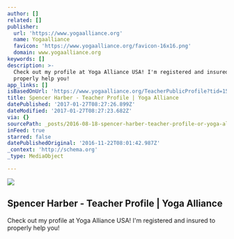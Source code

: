 ```yaml
---
author: []
related: []
publisher:
  url: 'https://www.yogaalliance.org'
  name: Yogaalliance
  favicon: 'https://www.yogaalliance.org/favicon-16x16.png'
  domain: www.yogaalliance.org
keywords: []
description: >-
  Check out my profile at Yoga Alliance USA! I'm registered and insured to
  properly help you!
app_links: []
isBasedOnUrl: 'https://www.yogaalliance.org/TeacherPublicProfile?tid=151509'
title: Spencer Harber - Teacher Profile | Yoga Alliance
datePublished: '2017-01-27T08:27:26.899Z'
dateModified: '2017-01-27T08:27:23.682Z'
via: {}
sourcePath: _posts/2016-08-18-spencer-harber-teacher-profile-or-yoga-alliance.md
inFeed: true
starred: false
datePublishedOriginal: '2016-11-22T08:01:42.987Z'
_context: 'http://schema.org'
_type: MediaObject

---
```

<article style=""><img src="https://imgflo.herokuapp.com/graph/vahj1ThiexotieMo/9d26d89722ba71a30f9bfe171b8b2334/noop.png?input=https%3A%2F%2Fwww.yogaalliance.org%2FPortals%2F0%2FLogo.png" /><h1>Spencer Harber - Teacher Profile | Yoga Alliance</h1><p>Check out my profile at Yoga Alliance USA! I'm registered and insured to properly help you!</p></article>